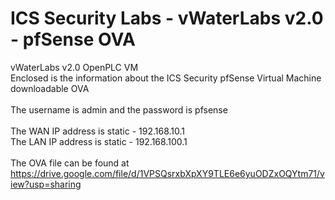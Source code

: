 # ICS Security Labs - vWaterLabs v2.0 - pfSense OVA
vWaterLabs v2.0 OpenPLC VM<br>
Enclosed is the information about the ICS Security pfSense Virtual Machine downloadable OVA<br>
<br>
The username is admin and the password is pfsense<br>
<br>
The WAN IP address is static - 192.168.10.1<br>
The LAN IP address is static - 192.168.100.1<br>
<br>
The OVA file can be found at https://drive.google.com/file/d/1VPSQsrxbXpXY9TLE6e6yuODZxOQYtm71/view?usp=sharing<br>
<br>

